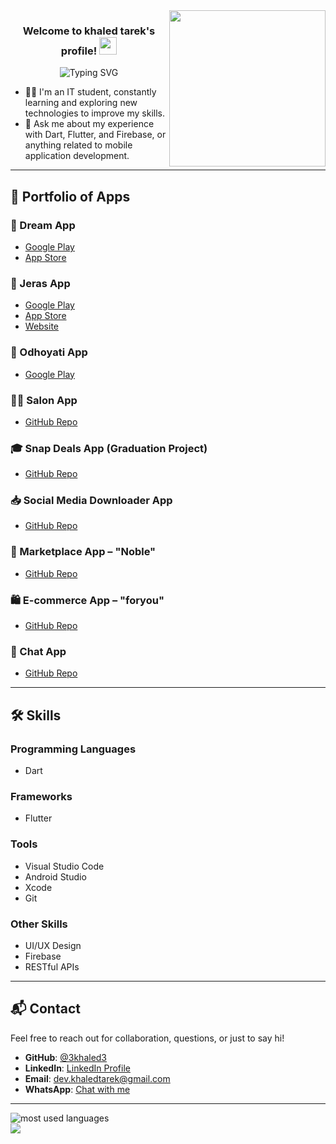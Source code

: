 <img width="250" align="right" src="https://c.tenor.com/_DOBjnGspYAAAAAM/code-coding.gif">

<h3 align="center">
  Welcome to khaled tarek's profile!
  <img src="https://media.giphy.com/media/hvRJCLFzcasrR4ia7z/giphy.gif" width="28">
</h3>

<!-- Typing SVG by DenverCoder1 -->
<p align="center">
<img src="https://readme-typing-svg.demolab.com?font=Fira+Code&pause=1000&color=F70000&random=false&width=435&lines=Flutter+developer" alt="Typing SVG" />
</p> 

- 👨‍💻 I'm an IT student, constantly learning and exploring new technologies to improve my skills.
- 💬 Ask me about my experience with Dart, Flutter, and Firebase, or anything related to mobile application development.

---

## 📱 Portfolio of Apps

### 🌙 Dream App
- [Google Play](https://play.google.com/store/apps/details?id=com.abdulazizahmed.dream)  
- [App Store](https://apps.apple.com/sa/app/dream-dream-interpretation/id1515745954)

### 🌿 Jeras App
- [Google Play](https://play.google.com/store/apps/details?id=com.app.jeras)  
- [App Store](https://apps.apple.com/sa/app/jeras-غراس/id1612021922)  
- [Website](https://www.jeras.io/)

### 🐑 Odhoyati App
- [Google Play](https://play.google.com/store/apps/details?id=com.odhoyati.odhoyati)

### 💇‍♀️ Salon App
- [GitHub Repo](https://github.com/3khaled3/Salon_readme)

### 🎓 Snap Deals App (Graduation Project)
- [GitHub Repo](https://github.com/3khaled3/snapDealsApp_readMe)

### 📥 Social Media Downloader App
- [GitHub Repo](https://github.com/3khaled3/SocialMediaDownloader)

### 🛒 Marketplace App – "Noble"
- [GitHub Repo](https://github.com/3khaled3/Nob_like_Olx)

### 🛍️ E-commerce App – "foryou"
- [GitHub Repo](https://github.com/3khaled3/foryou_ecommerceApp)

### 💬 Chat App
- [GitHub Repo](https://github.com/3khaled3/wechat)
---

## 🛠 Skills

### Programming Languages
- Dart

### Frameworks
- Flutter

### Tools
- Visual Studio Code
- Android Studio
- Xcode
- Git

### Other Skills
- UI/UX Design
- Firebase 
- RESTful APIs

---


## 📬 Contact

Feel free to reach out for collaboration, questions, or just to say hi!

- **GitHub**: [@3khaled3](https://github.com/3khaled3)  
- **LinkedIn**: [LinkedIn Profile](https://www.linkedin.com/in/khaled-tarek-675632241)  
- **Email**: dev.khaledtarek@gmail.com  
- **WhatsApp**: [Chat with me](https://wa.me/+201273793869)

---

<img align="left" src="https://github-readme-stats.vercel.app/api/top-langs?username=3khaled3&show_icons=true&locale=en&layout=compact&theme=radical" alt="most used languages" />
<br>
<a href="https://komarev.com/ghpvc/?username=3khaled3&style=for-the-badge">
    <img src="https://komarev.com/ghpvc/?username=3khaled3&style=for-the-badge">
</a>
